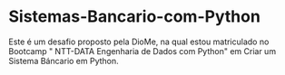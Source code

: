 # Sistemas-Bancario-com-Python
Este é um desafio proposto pela DioMe, na qual estou matriculado no Bootcamp " NTT-DATA Engenharia de Dados com Python" em Criar um Sistema Báncario em Python. 
